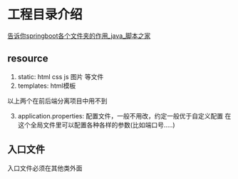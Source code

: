 # 工程目录介绍

[告诉你springboot各个文件夹的作用_java_脚本之家](https://www.jb51.net/article/260174.htm)

## resource
1. static: html css js 图片 等文件
2. templates: html模板

以上两个在前后端分离项目中用不到

3. application.properties: 配置文件，一般不用改，约定一般优于自定义配置
在这个全局文件里可以配置各种各样的参数(比如端口号.....)

## 入口文件
入口文件必须在其他类外面